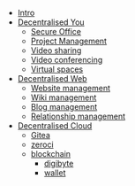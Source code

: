 - [Intro](intro.md)
- [Decentralised You](you.md)
  - [Secure Office](cryptpad.md)
  - [Project Management](taiga.md)
  - [Video sharing](peertube.md)
  - [Video conferencing](freeflow_connect.md)
  - [Virtual spaces](hubs.md)
- [Decentralised Web](web.md)
  - [Website management](publisher_website)
  - [Wiki management](publisher_wiki)
  - [Blog management](publisher_blog)
  - [Relationship management](orocrm)
- [Decentralised Cloud](cloud.md)
  - [Gitea](gitea.md)
  - [zeroci](zeroci.md)
  - [blockchain](blockchain.md)
    - [digibyte](digibyte.md)
    - [wallet](wallet.md)  


<!--
Old structrure of the sidebar. 02/09/2020
Remove once new structure has been agreed and approved.

 - [Collaboration Tools](collaboration.md)
  - [Secure Office](cryptpad.md)
  - [Project Management](taiga.md)
  - [Video sharing](peertube.md)
  - [Video conferencing](freeflow_connect.md)
  - [Virtual spaces](hubs.md)
- [business](business.md)
  - [oro crm](orocrm)
  - [publisher_blog](publisher_blog)
  - [publisher_website](publisher_website)
  - [publisher_wiki](publisher_wiki)
- [developers](coders.md)
  - [Gitea](gitea.md)
  - [zeroci](zeroci.md)
- [blockchain](blockchain.md)
  - [digibyte](digibyte.md)
- [wallet](wallet.md)
- [settings](settings.md)
-->




